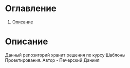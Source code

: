 # Оглавление
1. [Описание](Описание)
# Описание
Данный репозиторий хранит решения по курсу Шаблоны Проектирования. Автор - Печерский Даниил
